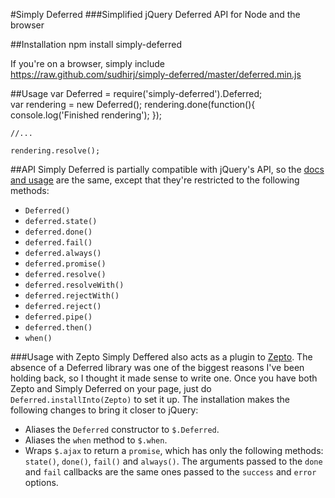 #Simply Deferred
###Simplified jQuery Deferred API for Node and the browser

##Installation
    npm install simply-deferred

If you're on a browser, simply include 
    https://raw.github.com/sudhirj/simply-deferred/master/deferred.min.js

##Usage
    var Deferred = require('simply-deferred').Deferred;    
    var rendering = new Deferred();
    rendering.done(function(){
        console.log('Finished rendering');
    });
    
    //...
    
    rendering.resolve();
    
##API
Simply Deferred is partially compatible with jQuery's API, so the [docs and usage](http://api.jquery.com/category/deferred-object/) are the same, except that they're restricted to the following methods:

* `Deferred()`
* `deferred.state()`
* `deferred.done()`
* `deferred.fail()`
* `deferred.always()`
* `deferred.promise()`
* `deferred.resolve()`
* `deferred.resolveWith()`
* `deferred.rejectWith()`
* `deferred.reject()`
* `deferred.pipe()`
* `deferred.then()`
* `when()`

###Usage with Zepto
Simply Deffered also acts as a plugin to [Zepto](http://zeptojs.com/). The absence of a Deferred library was one of the biggest reasons I've been holding back, so I thought it made sense to write one. Once you have both Zepto and Simply Deferred on your page, just do `Deferred.installInto(Zepto)` to set it up. The installation makes the following changes to bring it closer to jQuery:

* Aliases the `Deferred` constructor to `$.Deferred`.
* Aliases the `when` method to `$.when`.
* Wraps `$.ajax` to return a `promise`, which has only the following methods: `state()`, `done()`, `fail()` and `always()`. The arguments passed to the `done` and `fail` callbacks are the same ones passed to the `success` and `error` options.
